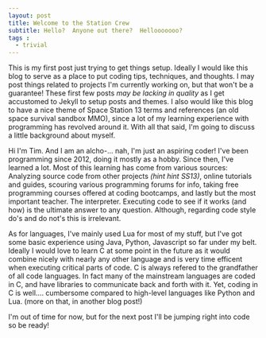 ```yaml
---
layout: post
title: Welcome to the Station Crew
subtitle: Hello?  Anyone out there?  Hellooooooo?
tags :
  - trivial
---
```


This is my first post just trying to get things setup.  Ideally I would like this blog to serve as a place to put coding tips, techniques, and thoughts.  I may post things related to projects I'm currently working on, but that won't be a guarantee!  These first few posts _may be lacking in quality_ as I get accustomed to Jekyll to setup posts and themes.  I also would like this blog to have a nice theme of Space Station 13 terms and references (an old space survival sandbox MMO), since a lot of my learning experience with programming has revolved around it.  With all that said, I'm going to discuss a little background about myself.

Hi I'm Tim.  And I am an alcho-... nah, I'm just an aspiring coder!  I've been programming since 2012, doing it mostly as a hobby.  Since then, I've learned a lot.  Most of this learning has come from various sources:  Analyzing source code from other projects _(hint hint SS13)_, online tutorials and guides, scouring various programming forums for info, taking free programming courses offered at coding bootcamps, and lastly but the most important teacher.  The interpreter.  Executing code to see if it works (and how) is the ultimate answer to any question.  Although, regarding code style do's and do not's this is irrelevant.

As for languages, I've mainly used Lua for most of my stuff, but I've got some basic experience using Java, Python, Javascript so far under my belt.  Ideally I would love to learn C at some point in the future as it would combine nicely with nearly any other language and is very time efficent when executing critical parts of code.  C is always refered to the grandfather of all code languages.  In fact many of the mainstream languages are coded in C, and have libraries to communicate back and forth with it.  Yet, coding in C is well.... cumbersome compared to high-level languages like Python and Lua.  (more on that, in another blog post!)

I'm out of time for now, but for the next post I'll be jumping right into code so be ready!  
